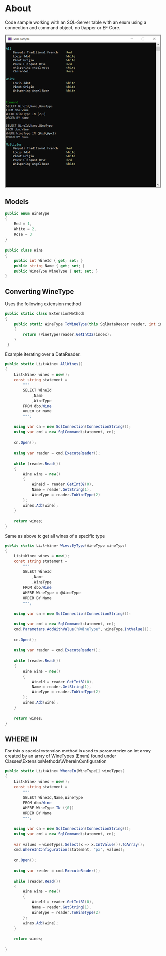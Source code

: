 ﻿# About

Code sample working with an SQL-Server table with an enum using a connection and command object, no Dapper or EF Core.

![Figure1](assets/figure1.png)

## Models

```csharp
public enum WineType
{
    Red = 1,
    White = 2,
    Rose = 3
}

public class Wine
{
    public int WineId { get; set; }
    public string Name { get; set; }
    public WineType WineType { get; set; }
}
```

## Converting WineType

Uses the following extension method

```csharp
public static class ExtensionMethods
{
    public static WineType ToWineType(this SqlDataReader reader, int index)
    {
        return (WineType)reader.GetInt32(index);
    }
 }
```

Example iterating over a DataReader.

```csharp
public static List<Wine> AllWines()
{
    List<Wine> wines = new();
    const string statement =
        """
        SELECT WineId
            ,Name
            ,WineType
        FROM dbo.Wine
        ORDER BY Name
        """;

    using var cn = new SqlConnection(ConnectionString());
    using var cmd = new SqlCommand(statement, cn);

    cn.Open();

    using var reader = cmd.ExecuteReader();

    while (reader.Read())
    {
        Wine wine = new()
        {
            WineId = reader.GetInt32(0),
            Name = reader.GetString(1),
            WineType = reader.ToWineType(2)
        };
        wines.Add(wine);
    }

    return wines;
}
```

Same as above to get all wines of a specific type

```csharp
public static List<Wine> WinesByType(WineType wineType)
{
    List<Wine> wines = new();
    const string statement =
        """
        SELECT WineId
            ,Name
            ,WineType
        FROM dbo.Wine
        WHERE WineType = @WineType
        ORDER BY Name
        """;

    using var cn = new SqlConnection(ConnectionString());

    using var cmd = new SqlCommand(statement, cn);
    cmd.Parameters.AddWithValue("@WineType", wineType.IntValue());

    cn.Open();

    using var reader = cmd.ExecuteReader();

    while (reader.Read())
    {
        Wine wine = new()
        {
            WineId = reader.GetInt32(0),
            Name = reader.GetString(1),
            WineType = reader.ToWineType(2)
        };
        wines.Add(wine);
    }

    return wines;
}
```

## WHERE IN

For this a special extension method is used to parameterize an int array created by an array of WineTypes (Enum) found under Classes\ExtensionMethods\WhereInConfiguration

```csharp
public static List<Wine> WhereIn(WineType[] wineTypes)
{
    List<Wine> wines = new();
    const string statement =
        """
        SELECT WineId,Name,WineType
        FROM dbo.Wine
        WHERE WineType IN ({0})
        ORDER BY Name
        """;

    using var cn = new SqlConnection(ConnectionString());
    using var cmd = new SqlCommand(statement, cn);

    var values = wineTypes.Select(x => x.IntValue()).ToArray();
    cmd.WhereInConfiguration(statement, "px", values);

    cn.Open();

    using var reader = cmd.ExecuteReader();

    while (reader.Read())
    {
        Wine wine = new()
        {
            WineId = reader.GetInt32(0),
            Name = reader.GetString(1),
            WineType = reader.ToWineType(2)
        };
        wines.Add(wine);
    }

    return wines;

}
```